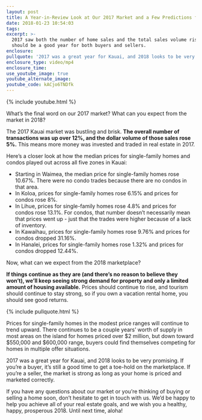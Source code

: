 ```yaml
---
layout: post
title: A Year-in-Review Look at Our 2017 Market and a Few Predictions for 2018
date: 2018-01-23 10:54:03
tags:
excerpt: >-
  2017 saw both the number of home sales and the total sales volume rise. 2018
  should be a good year for both buyers and sellers.
enclosure:
pullquote: '2017 was a great year for Kauai, and 2018 looks to be very promising.'
enclosure_type: video/mp4
enclosure_time:
use_youtube_image: true
youtube_alternate_image:
youtube_code: kACjo6TNDfk
---
```



{% include youtube.html %}

What’s the final word on our 2017 market? What can you expect from the market in 2018?

The 2017 Kauai market was bustling and brisk. **The overall number of transactions was up over 12%, and the dollar volume of those sales rose 5%.** This means more money was invested and traded in real estate in 2017.

Here’s a closer look at how the median prices for single-family homes and condos played out across all five zones in Kauai:

* Starting in Waimea, the median price for single-family homes rose 10.67%. There were no condo trades because there are no condos in that area.
* In Koloa, prices for single-family homes rose 6.15% and prices for condos rose 8%.
* In Lihue, prices for single-family homes rose 4.8% and prices for condos rose 13.1%. For condos, that number doesn’t necessarily mean that prices went up - just that the trades were higher because of a lack of inventory.
* In Kawaihau, prices for single-family homes rose 9.76% and prices for condos dropped 31.16%.
* In Hanalei, prices for single-family homes rose 1.32% and prices for condos dropped 12.44%.

Now, what can we expect from the 2018 marketplace?

**If things continue as they are (and there’s no reason to believe they won’t), we’ll keep seeing strong demand for property and only a limited amount of housing available.** Prices should continue to rise, and tourism should continue to stay strong, so if you own a vacation rental home, you should see good returns.

{% include pullquote.html %}

Prices for single-family homes in the modest price ranges will continue to trend upward. There continues to be a couple years’ worth of supply in most areas on the island for homes priced over $2 million, but down toward $550,000 and $600,000 range, buyers could find themselves competing for homes in multiple offer situations.

2017 was a great year for Kauai, and 2018 looks to be very promising. If you’re a buyer, it’s still a good time to get a toe-hold on the marketplace. If you’re a seller, the market is strong as long as your home is priced and marketed correctly.

If you have any questions about our market or you’re thinking of buying or selling a home soon, don’t hesitate to get in touch with us. We’d be happy to help you achieve all of your real estate goals, and we wish you a healthy, happy, prosperous 2018. Until next time, aloha!